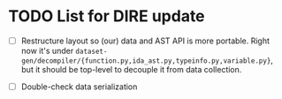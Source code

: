 TODO List for DIRE update
=========================

- [ ] Restructure layout so (our) data and AST API is more portable. Right now
   it's under
   `dataset-gen/decompiler/{function.py,ida_ast.py,typeinfo.py,variable.py}`,
   but it should be top-level to decouple it from data collection.

- [ ] Double-check data serialization
